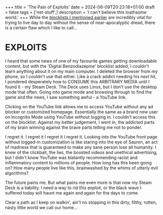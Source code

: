 +++
title = 'The Pain of Exploits'
date = 2024-06-09T20:23:18+01:00
draft = false
tags = ['net-stuff',]
description = 'I can't believe this loathsome world.'
+++
While the [blocklists I mentioned earlier](../about-blocklists) are incredibly vital for trying to live day to day without the sense of near-apocalyptic dread, there is a certain flaw which I like to call...

# EXPLOITS

I heard that some news of one of my favourite games getting downloadable content, but with the 'Digital Benzodiazepine' blocklist added, I couldn't learn anything about it on my main computer. I deleted the browser from my phone, so I couldn't use that either. Like a crack addict needing his next hit, I pondered desperately how to CONSUME this ARBITRARY MEDIA until I found it - my Steam Deck. The Deck uses Linux, but I don't use the desktop mode that often. Going into game mode and browsing through to find the game and the news, I saw something awful - a YouTube link.

Clicking on the YouTube link allows me to access YouTube without any ad blocker or customized homepage. Essentially the same as a brand new user on Incognito Mode using YouTube without logging in. I couldn't access this on the blocklist. Against my better judgement, I went in, the addicted parts of my brain winning against the brave parts telling me not to ponder.

I regret it. I regret it I regret it I regret it. Looking into the YouTube front page without logged-in customization is like staring into the eye of Sauron, an act of madness that is guaranteed to make any sane person lose all humanity. I knew of the clickbait, the lies, the boosted videos and unethical advertising, but I didn't know YouTube was blatantly recommending racist and inflammatory content to millions of people. How long has this been going on? How many people live like this, brainwashed by the whims of utterly evil algorithms?

The future pains me. But what pains me even more is that now my Steam Deck is a liability. I need a way to rid this exploit, or the black wave I suffered today will haunt me again and again for the days to come.

Clear a path as I keep on walkin', ain't no stopping in this dirty, filthy, rotten, nasty little world we call our home...
